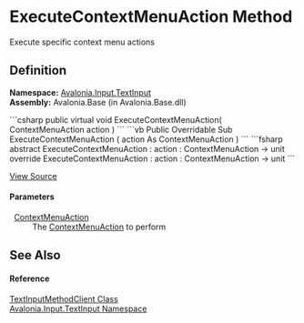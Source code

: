# ExecuteContextMenuAction Method


Execute specific context menu actions



## Definition
**Namespace:** <a href="N_Avalonia_Input_TextInput">Avalonia.Input.TextInput</a>  
**Assembly:** Avalonia.Base (in Avalonia.Base.dll)

<Tabs groupId="api-code-preview">
<TabItem value="csharp" label="C#">
```csharp
public virtual void ExecuteContextMenuAction(
	ContextMenuAction action
)
```
</TabItem>
<TabItem value="vb" label="VB">
```vb
Public Overridable Sub ExecuteContextMenuAction ( 
	action As ContextMenuAction
)
```
</TabItem>
<TabItem value="fsharp" label="F#">
```fsharp
abstract ExecuteContextMenuAction : 
        action : ContextMenuAction -> unit 
override ExecuteContextMenuAction : 
        action : ContextMenuAction -> unit 
```
</TabItem>
</Tabs>



<a href="https://github.com/AvaloniaUI/Avalonia/tree/master/src/Avalonia.Base/Input/TextInput/TextInputMethodClient.cs#L71" title="View the source code">View Source</a>



#### Parameters
<dl><dt>  <a href="T_Avalonia_Input_TextInput_ContextMenuAction">ContextMenuAction</a></dt><dd>The <a href="T_Avalonia_Input_TextInput_ContextMenuAction">ContextMenuAction</a> to perform</dd></dl>

## See Also


#### Reference
<a href="T_Avalonia_Input_TextInput_TextInputMethodClient">TextInputMethodClient Class</a>  
<a href="N_Avalonia_Input_TextInput">Avalonia.Input.TextInput Namespace</a>  

